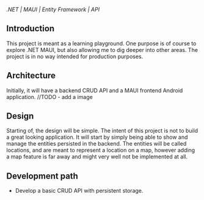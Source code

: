 _.NET | MAUI | Entity Framework | API_

## Introduction
This project is meant as a learning playground. One purpose is of course to explore .NET MAUI, but also allowing me to dig deeper into other areas. The project is in no way intended for production purposes. 

## Architecture 
Initially, it will have a backend CRUD API and a MAUI frontend Android application.
//TODO - add a image

## Design
Starting of, the design will be simple. The intent of this project is not to build a great looking application. It will start by simply being able to show and manage the entities persisted in the backend. The entities will be called locations, and are meant to represent a location on a map, however adding a map feature is far away and might very well not be implemented at all.

## Development path
- Develop a basic CRUD API with persistent storage.